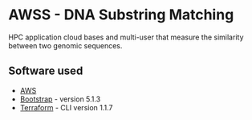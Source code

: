 # AWSS - DNA Substring Matching
HPC application cloud bases and multi-user that measure the similarity between two genomic sequences.

## Software used
- [AWS](https://aws.amazon.com/)
- [Bootstrap](https://getbootstrap.com/) - version 5.1.3
- [Terraform](https://www.terraform.io/) - CLI version 1.1.7
